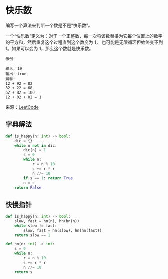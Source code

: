 # 快乐数
编写一个算法来判断一个数是不是“快乐数”。

一个“快乐数”定义为：对于一个正整数，每一次将该数替换为它每个位置上的数字的平方和，然后重复这个过程直到这个数变为 1， 
也可能是无限循环但始终变不到 1。如果可以变为 1，那么这个数就是快乐数。

```
示例: 

输入: 19
输出: true
解释: 
12 + 92 = 82
82 + 22 = 68
62 + 82 = 100
12 + 02 + 02 = 1
```

来源：[LeetCode](https://leetcode-cn.com/problems/happy-number)

## 字典解法
```python
def is_happy(n: int) -> bool:
    dic = {}
    while n not in dic:
        dic[n] = 1
        s = 0
        while n:
            r = n % 10
            s += r * r
            n //= 10
        if s == 1: return True
        n = s
    return False
```

## 快慢指针
```python
def is_happy(n: int) -> bool:
    slow, fast = hn(n), hn(hn(n))
    while slow != fast:
        slow, fast = hn(slow), hn(hn(fast))
    return slow == 1

def hn(n: int) -> int:
    s = 0
    while n:
        r = n % 10
        s += r * r
        n //= 10
    return s
```